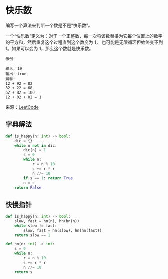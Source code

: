 # 快乐数
编写一个算法来判断一个数是不是“快乐数”。

一个“快乐数”定义为：对于一个正整数，每一次将该数替换为它每个位置上的数字的平方和，然后重复这个过程直到这个数变为 1， 
也可能是无限循环但始终变不到 1。如果可以变为 1，那么这个数就是快乐数。

```
示例: 

输入: 19
输出: true
解释: 
12 + 92 = 82
82 + 22 = 68
62 + 82 = 100
12 + 02 + 02 = 1
```

来源：[LeetCode](https://leetcode-cn.com/problems/happy-number)

## 字典解法
```python
def is_happy(n: int) -> bool:
    dic = {}
    while n not in dic:
        dic[n] = 1
        s = 0
        while n:
            r = n % 10
            s += r * r
            n //= 10
        if s == 1: return True
        n = s
    return False
```

## 快慢指针
```python
def is_happy(n: int) -> bool:
    slow, fast = hn(n), hn(hn(n))
    while slow != fast:
        slow, fast = hn(slow), hn(hn(fast))
    return slow == 1

def hn(n: int) -> int:
    s = 0
    while n:
        r = n % 10
        s += r * r
        n //= 10
    return s
```